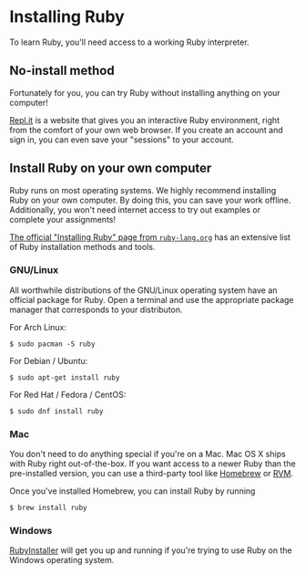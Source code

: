 # Installing Ruby

To learn Ruby, you'll need access to a working Ruby interpreter.

## No-install method

Fortunately for you, you can try Ruby without installing anything on your computer!

[Repl.it](https://repl.it/languages/ruby) is a website that gives you an interactive Ruby environment, right from the comfort of your own web browser. If you create an account and sign in, you can even save your "sessions" to your account.

## Install Ruby on your own computer

Ruby runs on most operating systems. We highly recommend installing Ruby on your own computer. By doing this, you can save your work offline. Additionally, you won't need internet access to try out examples or complete your assignments!

[The official "Installing Ruby" page from `ruby-lang.org`](https://www.ruby-lang.org/en/documentation/installation/) has an extensive list of Ruby installation methods and tools.

### GNU/Linux

All worthwhile distributions of the GNU/Linux operating system have an official package for Ruby. Open a terminal and use the appropriate package manager that corresponds to your distributon.

For Arch Linux:
```sh-session
$ sudo pacman -S ruby
```

For Debian / Ubuntu:
```sh-session
$ sudo apt-get install ruby
```

For Red Hat / Fedora / CentOS:
```sh-session
$ sudo dnf install ruby
```


### Mac

You don't need to do anything special if you're on a Mac. Mac OS X ships with Ruby right out-of-the-box. If you want access to a newer Ruby than the pre-installed version, you can use a third-party tool like [Homebrew](http://brew.sh/) or [RVM](https://rvm.io/).

Once you've installed Homebrew, you can install Ruby by running

```sh-session
$ brew install ruby
```

### Windows

[RubyInstaller](http://rubyinstaller.org/) will get you up and running if you're trying to use Ruby on the Windows operating system.